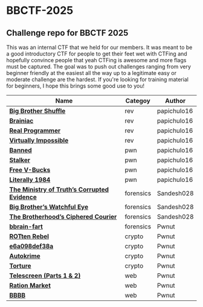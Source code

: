 # BBCTF-2025
## Challenge repo for BBCTF 2025
This was an internal CTF that we held for our members. It was meant to
be a good introductory CTF for people to get their feet wet with CTFing
and hopefully convince people that yeah CTFing is awesome and more flags
must be captured. The goal was to push out challenges ranging from very
beginner friendly at the easiest all the way up to a legitimate easy
or moderate challenge are the hardest. If you're looking for training
material for beginners, I hope this brings some good use to you!

| **Name**                                                                        | **Categoy**   | **Author**            | 
| ------------------------------------------------------------------------------- | --------- | --------------------- | 
| **[Big Brother Shuffle](rev/big-brother-shuffle-easy)**                         | rev       | papichulo16           | 
| **[Brainiac](rev/brainiac-medium)**                         | rev       | papichulo16           |  
| **[Real Programmer](rev/real-programmer-mediumhard)**                         | rev       | papichulo16           |  
| **[Virtually Impossible](rev/virtually-impossible-hard)**                         | rev       | papichulo16           | 
| **[Banned](pwn/banned-easy)**                         | pwn       | papichulo16           | 
| **[Stalker](pwn/stalker-medium)**                         | pwn       | papichulo16           | 
| **[Free V-Bucks](pwn/free-vbucks-mediumhard)**                         | pwn       | papichulo16           | 
| **[Literally 1984](pwn/literally-1984-hard)**                         | pwn       | papichulo16           | 
| **[The Ministry of Truth’s Corrupted Evidence](forensics/The%20Ministry%20of%20Truth’s%20Corrupted%20Evidence)**                         | forensics       | Sandesh028   | 
| **[Big Brother’s Watchful Eye](forensics/Big%20Brother’s%20Watchful%20Eye)**                         | forensics       | Sandesh028   | 
| **[The Brotherhood’s Ciphered Courier](forensics/The%20Brotherhood’s%20Ciphered%20Courier)**                         | forensics       | Sandesh028   | 
| **[bbrain-fart](forensics/bbrain-fart)**                         | forensics       | Pwnut   | 
| **[ROTten Rebel](crypto/ROTten-rebel)**                         | crypto       | Pwnut   | 
| **[e6a098def38a](crypto/e6a098def38a)**                         | crypto       | Pwnut   | 
| **[Autokrime](crypto/Autokrime)**                         | crypto       | Pwnut   | 
| **[Torture](crypto/Torture)**                         | crypto       | Pwnut   | 
| **[Telescreen (Parts 1 & 2)](web/Telescreen)**                         | web       | Pwnut   |
| **[Ration Market](web/Ration-Market)**                         | web       | Pwnut   |
| **[BBBB](web/bbbb)**                         | web       | Pwnut   |

